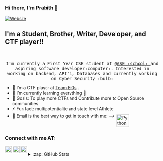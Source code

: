 ### Hi there, I'm Prabith  👋
[![Website](https://img.shields.io/website?label=mirakee.com&style=for-the-badge&url=https://www.mirakee.com/prabith_gupta)](https://www.mirakee.com/prabith_gupta)

## I'm a Student, Brother, Writer, Developer, and CTF player!!

<p align="center">
  <br><br>
  <samp>
    I'm currently a First Year CSE student at <a href="https://www.amrita.edu/">@ASE :school: </a> and aspiring software developer:computer:. Interested in working on backend, API's, Databases and currently working on Cyber Security :bulb:
  </samp>
</p>



- 🔭 I’m a CTF player at [Team Bi0s](https://bi0s.in/) .
- 🌱 I’m currently learning everything 🤣
- 🥅 Goals: To play more CTFs and Contribute more to Open Source communities 
- ⚡ Fun fact: multipotentialite and state level Athlete 
- 👯 Email is the best way to get in touch with me: 
--> <a href="mailto:cioannou1997@gmail.com"> <img src="https://cdn.jsdelivr.net/npm/simple-icons@v3/icons/gmail.svg" alt="Python" height="40" style="vertical-align:top; margin:4px"></a>

### Connect with me AT:

[<img align="left" alt="prabithgs | LinkedIn" width="22px" src="https://cdn.jsdelivr.net/npm/simple-icons@v3/icons/linkedin.svg" />][linkedin]
[<img align="left" alt="pra3ith | Instagram" width="22px" src="https://cdn.jsdelivr.net/npm/simple-icons@v3/icons/instagram.svg" />][instagram]
[<img align="left" alt="GuptaPrabith | Twitter" width="22px" src="https://cdn.jsdelivr.net/npm/simple-icons@v3/icons/twitter.svg" />][twitter]

<br />
<details>
  <summary>:zap: GitHub Stats</summary>

  <img align="left" alt="codeSTACKr's GitHub Stats" src="https://github-readme-stats.vercel.app/api?username=prabhigupta&show_icons=true&theme=radical" />

</details>

[twitter]: https://twitter.com/GuptaPrabith
[instagram]: https://www.instagram.com/pra3ith
[linkedin]: https://www.linkedin.com/in/prabithgs/
